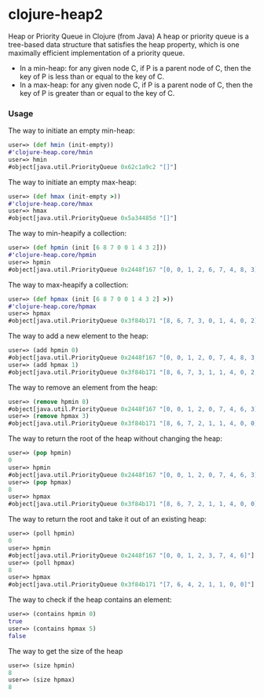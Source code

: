# clojure-heap2
Heap or Priority Queue in Clojure (from Java)
A heap or priority queue is a tree-based data structure that satisfies the heap property, which is one maximally efficient implementation of a priority queue.

- In a min-heap: for any given node C, if P is a parent node of C, then the key of P is less than or equal to the key of C.
- In a max-heap: for any given node C, if P is a parent node of C, then the key of P is greater than or equal to the key of C.

### Usage


The way to initiate an empty min-heap: 

``` clojure
user=> (def hmin (init-empty))
#'clojure-heap.core/hmin
user=> hmin
#object[java.util.PriorityQueue 0x62c1a9c2 "[]"]
```

The way to initiate an empty max-heap: 

```clojure
user=> (def hmax (init-empty >))
#'clojure-heap.core/hmax
user=> hmax
#object[java.util.PriorityQueue 0x5a34485d "[]"]
```

The way to min-heapify a collection:

```clojure
user=> (def hpmin (init [6 8 7 0 0 1 4 3 2]))
#'clojure-heap.core/hpmin
user=> hpmin
#object[java.util.PriorityQueue 0x2448f167 "[0, 0, 1, 2, 6, 7, 4, 8, 3]"]
```

The way to max-heapify a collection:

```clojure
user=> (def hpmax (init [6 8 7 0 0 1 4 3 2] >))
#'clojure-heap.core/hpmax
user=> hpmax
#object[java.util.PriorityQueue 0x3f84b171 "[8, 6, 7, 3, 0, 1, 4, 0, 2]"]
```

The way to add a new element to the heap:

```clojure
user=> (add hpmin 0)
#object[java.util.PriorityQueue 0x2448f167 "[0, 0, 1, 2, 0, 7, 4, 8, 3, 6]"]
user=> (add hpmax 1)
#object[java.util.PriorityQueue 0x3f84b171 "[8, 6, 7, 3, 1, 1, 4, 0, 2, 0]"]
```

The way to remove an element from the heap:

```clojure
user=> (remove hpmin 8)
#object[java.util.PriorityQueue 0x2448f167 "[0, 0, 1, 2, 0, 7, 4, 6, 3]"]
user=> (remove hpmax 3)
#object[java.util.PriorityQueue 0x3f84b171 "[8, 6, 7, 2, 1, 1, 4, 0, 0]"]                                                         
```

The way to return the root of the heap without changing the heap:

```clojure
user=> (pop hpmin)
0
user=> hpmin
#object[java.util.PriorityQueue 0x2448f167 "[0, 0, 1, 2, 0, 7, 4, 6, 3]"]
user=> (pop hpmax)
8
user=> hpmax
#object[java.util.PriorityQueue 0x3f84b171 "[8, 6, 7, 2, 1, 1, 4, 0, 0]"]
```

The way to return the root and take it out of an existing heap:

```clojure
user=> (poll hpmin)
0
user=> hpmin
#object[java.util.PriorityQueue 0x2448f167 "[0, 0, 1, 2, 3, 7, 4, 6]"]
user=> (poll hpmax)
8
user=> hpmax
#object[java.util.PriorityQueue 0x3f84b171 "[7, 6, 4, 2, 1, 1, 0, 0]"]
```

The way to check if the heap contains an element:

```clojure
user=> (contains hpmin 0)
true
user=> (contains hpmax 5)
false
```

The way to get the size of the heap

```clojure
user=> (size hpmin)
8
user=> (size hpmax)
8
```
